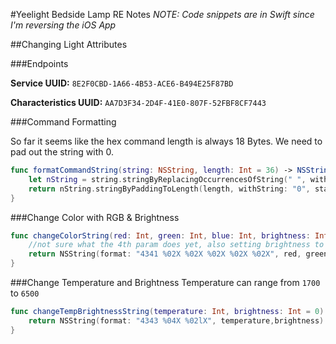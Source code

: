 #Yeelight Bedside Lamp RE Notes
*NOTE: Code snippets are in Swift since I'm reversing the iOS App*

##Changing Light Attributes

###Endpoints

**Service UUID:** `8E2F0CBD-1A66-4B53-ACE6-B494E25F87BD`

**Characteristics UUID:** `AA7D3F34-2D4F-41E0-807F-52FBF8CF7443`


###Command Formatting

So far it seems like the hex command length is always 18 Bytes. We need to pad out the string with 0.
```swift
func formatCommandString(string: NSString, length: Int = 36) -> NSString {
    let nString = string.stringByReplacingOccurrencesOfString(" ", withString: "")
    return nString.stringByPaddingToLength(length, withString: "0", startingAtIndex: 0)
}
```

###Change Color with RGB & Brightness
```swift
func changeColorString(red: Int, green: Int, blue: Int, brightness: Int = 0) -> NSString {
    //not sure what the 4th param does yet, also setting brightness to 0 will have no effect
    return NSString(format: "4341 %02X %02X %02X %02X %02X", red, green,blue, 0, brightness)
}
```
###Change Temperature and Brightness
Temperature can range from `1700` to `6500`
```swift
func changeTempBrightnessString(temperature: Int, brightness: Int = 0) -> NSString {
    return NSString(format: "4343 %04X %02lX", temperature,brightness)
}
```
